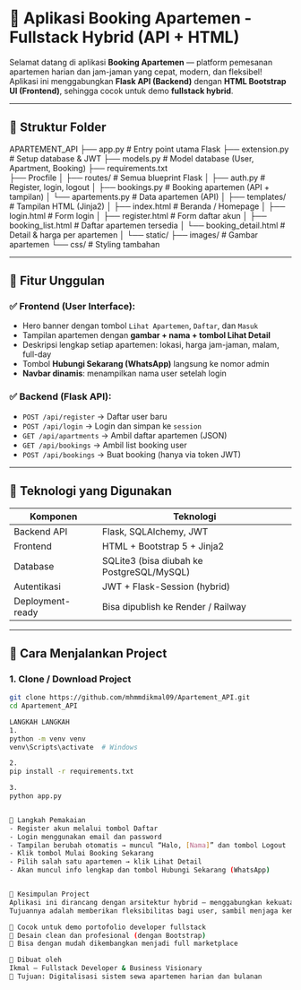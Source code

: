 # 🏢 Aplikasi Booking Apartemen - Fullstack Hybrid (API + HTML)

Selamat datang di aplikasi **Booking Apartemen** — platform pemesanan apartemen harian dan jam-jaman yang cepat, modern, dan fleksibel!  
Aplikasi ini menggabungkan **Flask API (Backend)** dengan **HTML Bootstrap UI (Frontend)**, sehingga cocok untuk demo **fullstack hybrid**.

---

## 📁 Struktur Folder
APARTEMENT_API
├── app.py # Entry point utama Flask
├── extension.py # Setup database & JWT
├── models.py # Model database (User, Apartment, Booking)
├── requirements.txt      
├── Procfile
│
├── routes/ # Semua blueprint Flask
│ ├── auth.py # Register, login, logout
│ ├── bookings.py # Booking apartemen (API + tampilan)
│ └── apartements.py # Data apartemen (API)
│
├── templates/ # Tampilan HTML (Jinja2)
│ ├── index.html # Beranda / Homepage
│ ├── login.html # Form login
│ ├── register.html # Form daftar akun
│ ├── booking_list.html # Daftar apartemen tersedia
│ └── booking_detail.html # Detail & harga per apartemen
│
└── static/
    ├── images/ # Gambar apartemen
    └── css/ # Styling tambahan

---

## 🎯 Fitur Unggulan

### ✅ **Frontend (User Interface):**
- Hero banner dengan tombol `Lihat Apartemen`, `Daftar`, dan `Masuk`
- Tampilan apartemen dengan **gambar + nama + tombol Lihat Detail**
- Deskripsi lengkap setiap apartemen: lokasi, harga jam-jaman, malam, full-day
- Tombol **Hubungi Sekarang (WhatsApp)** langsung ke nomor admin
- **Navbar dinamis**: menampilkan nama user setelah login

### ✅ **Backend (Flask API):**
- `POST /api/register` → Daftar user baru
- `POST /api/login` → Login dan simpan ke `session`
- `GET /api/apartments` → Ambil daftar apartemen (JSON)
- `GET /api/bookings` → Ambil list booking user
- `POST /api/bookings` → Buat booking (hanya via token JWT)

---

## 👥 Teknologi yang Digunakan

| Komponen         | Teknologi                                  |
|------------------|--------------------------------------------|
| Backend API      | Flask, SQLAlchemy, JWT                     |
| Frontend         | HTML + Bootstrap 5 + Jinja2                |
| Database         | SQLite3 (bisa diubah ke PostgreSQL/MySQL)  |
| Autentikasi      | JWT + Flask-Session (hybrid)               |
| Deployment-ready | Bisa dipublish ke Render / Railway         |

---

## 🚀 Cara Menjalankan Project

### 1. **Clone / Download Project**
```bash
git clone https://github.com/mhmmdikmal09/Apartement_API.git
cd Apartement_API

LANGKAH LANGKAH
1.
python -m venv venv
venv\Scripts\activate  # Windows

2.
pip install -r requirements.txt

3.
python app.py


🔑 Langkah Pemakaian
- Register akun melalui tombol Daftar
- Login menggunakan email dan password
- Tampilan berubah otomatis → muncul “Halo, [Nama]” dan tombol Logout
- Klik tombol Mulai Booking Sekarang
- Pilih salah satu apartemen → klik Lihat Detail
- Akan muncul info lengkap dan tombol Hubungi Sekarang (WhatsApp)


📝 Kesimpulan Project
Aplikasi ini dirancang dengan arsitektur hybrid — menggabungkan kekuatan REST API dan tampilan HTML.
Tujuannya adalah memberikan fleksibilitas bagi user, sambil menjaga kemudahan deploy dan presentasi.

🔸 Cocok untuk demo portofolio developer fullstack
🔸 Desain clean dan profesional (dengan Bootstrap)
🔸 Bisa dengan mudah dikembangkan menjadi full marketplace

👋 Dibuat oleh
Ikmal — Fullstack Developer & Business Visionary
💼 Tujuan: Digitalisasi sistem sewa apartemen harian dan bulanan